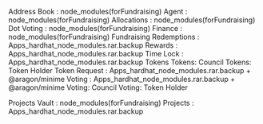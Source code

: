 Address Book : node_modules(forFundraising)
Agent : node_modules(forFundraising)
Allocations : node_modules(forFundraising)
Dot Voting : node_modules(forFundraising)
Finance : node_modules(forFundraising)
Fundraising
Redemptions : Apps_hardhat_node_modules.rar.backup
Rewards : Apps_hardhat_node_modules.rar.backup
Time Lock : Apps_hardhat_node_modules.rar.backup
Tokens
Tokens: Council
Tokens: Token Holder
Token Request : Apps_hardhat_node_modules.rar.backup + @aragon/minime
Voting : Apps_hardhat_node_modules.rar.backup + @aragon/minime
Voting: Council
Voting: Token Holder

Projects
	Vault : node_modules(forFundraising)
	Projects : Apps_hardhat_node_modules.rar.backup
